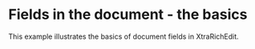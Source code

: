 # Fields in the document - the basics


<p>This example illustrates the basics of document fields in XtraRichEdit.</p>

<br/>


